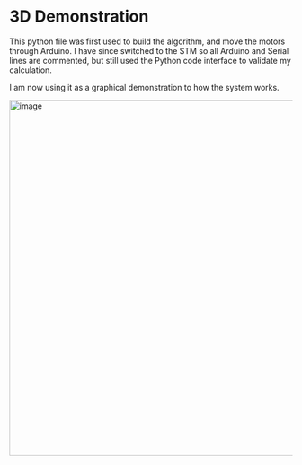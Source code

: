 # 3D Demonstration

This python file was first used to build the algorithm, and move the motors through Arduino. I have since switched to the STM so all Arduino and Serial lines are commented, but still used the Python code interface to validate my calculation.

I am now using it as a graphical demonstration to how the system works.

<img width="634" alt="image" src="https://github.com/user-attachments/assets/663bef76-b7b3-47be-a07b-2cd1383ae609" />

